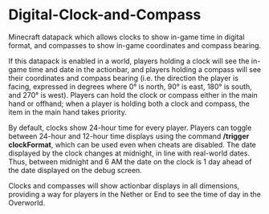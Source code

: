 # Digital-Clock-and-Compass
Minecraft datapack which allows clocks to show in-game time in digital format, and compasses to show in-game coordinates and compass bearing.

If this datapack is enabled in a world, players holding a clock will see the in-game time and date in the actionbar, and players holding a compass will see their coordinates and compass bearing (i.e. the direction the player is facing, expressed in degrees where 0° is north, 90° is east, 180° is south, and 270° is west). Players can hold the clock or compass either in the main hand or offhand; when a player is holding both a clock and compass, the item in the main hand takes priority.

By default, clocks show 24-hour time for every player. Players can toggle between 24-hour and 12-hour time displays using the command **/trigger clockFormat**, which can be used even when cheats are disabled. The date displayed by the clock changes at midnight, in line with real-world dates. Thus, between midnight and 6 AM the date on the clock is 1 day ahead of the date displayed on the debug screen.

Clocks and compasses will show actionbar displays in all dimensions, providing a way for players in the Nether or End to see the time of day in the Overworld.
